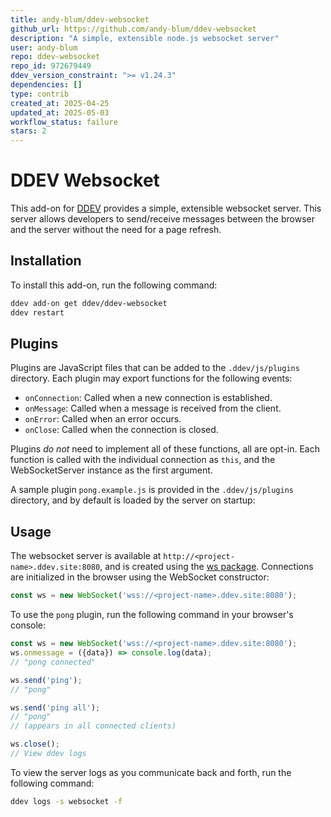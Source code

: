 ```yaml
---
title: andy-blum/ddev-websocket
github_url: https://github.com/andy-blum/ddev-websocket
description: "A simple, extensible node.js websocket server"
user: andy-blum
repo: ddev-websocket
repo_id: 972679449
ddev_version_constraint: ">= v1.24.3"
dependencies: []
type: contrib
created_at: 2025-04-25
updated_at: 2025-05-03
workflow_status: failure
stars: 2
---
```


# DDEV Websocket

This add-on for [DDEV](https://ddev.readthedocs.io) provides a simple, extensible websocket server. This server allows developers to send/receive messages between the browser and the server without the need for a page refresh.

## Installation

To install this add-on, run the following command:

```bash
ddev add-on get ddev/ddev-websocket
ddev restart
```

## Plugins

Plugins are JavaScript files that can be added to the `.ddev/js/plugins` directory. Each plugin may export functions for the following events:

- `onConnection`: Called when a new connection is established.
- `onMessage`: Called when a message is received from the client.
- `onError`: Called when an error occurs.
- `onClose`: Called when the connection is closed.

Plugins _do not_ need to implement all of these functions, all are opt-in. Each function is called with the individual connection as `this`, and the WebSocketServer instance as the first argument.

A sample plugin `pong.example.js` is provided in the `.ddev/js/plugins` directory, and by default is loaded by the server on startup:

## Usage

The websocket server is available at `http://<project-name>.ddev.site:8080`, and is created using the [ws package](https://github.com/websockets/ws). Connections are initialized in the browser using the WebSocket constructor:

```javascript
const ws = new WebSocket('wss://<project-name>.ddev.site:8080');
```

To use the `pong` plugin, run the following command in your browser's console:

```js
const ws = new WebSocket('wss://<project-name>.ddev.site:8080');
ws.onmessage = ({data}) => console.log(data);
// "pong connected"

ws.send('ping');
// "pong"

ws.send('ping all');
// "pong"
// (appears in all connected clients)

ws.close();
// View ddev logs
```

To view the server logs as you communicate back and forth, run the following command:

```bash
ddev logs -s websocket -f
```
